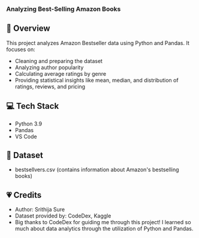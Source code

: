 ### Analyzing Best-Selling Amazon Books
## 🌱 Overview
This project analyzes Amazon Bestseller data using Python and Pandas. It focuses on:
* Cleaning and preparing the dataset
* Analyzing author popularity
* Calculating average ratings by genre
* Providing statistical insights like mean, median, and distribution of ratings, reviews, and pricing

## 💻 Tech Stack
* Python 3.9
* Pandas
* VS Code

## 🚀 Dataset
* bestsellvers.csv (contains information about Amazon's bestselling books)

## 💗 Credits
* Author: Srithija Sure 
* Dataset provided by: CodeDex, Kaggle
* Big thanks to CodeDex for guiding me through this project! I learned so much about data analytics through the utilization of Python and Pandas. 